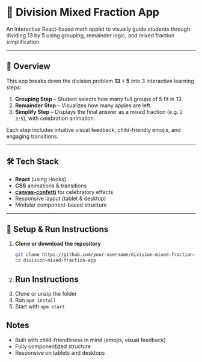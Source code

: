 # 🍎 Division Mixed Fraction App

An interactive React-based math applet to visually guide students through dividing 13 by 5 using grouping, remainder logic, and mixed fraction simplification.

---

## 🧮 Overview

This app breaks down the division problem **13 ÷ 5** into 3 interactive learning steps:

1. **Grouping Step** – Student selects how many full groups of 5 fit in 13.
2. **Remainder Step** – Visualizes how many apples are left.
3. **Simplify Step** – Displays the final answer as a mixed fraction (e.g. `2 3/5`), with celebration animation.

Each step includes intuitive visual feedback, child-friendly emojis, and engaging transitions.

---

## 🛠 Tech Stack

- **React** (using Hooks)
- **CSS** animations & transitions
- **[canvas-confetti](https://www.npmjs.com/package/canvas-confetti)** for celebratory effects
- Responsive layout (tablet & desktop)
- Modular component-based structure

---

## 🚀 Setup & Run Instructions

1. **Clone or download the repository**
   ```bash
   git clone https://github.com/your-username/division-mixed-fraction-app.git
   cd division-mixed-fraction-app

2.  ## Run Instructions
1. Clone or unzip the folder
2. Run `npm install`
3. Start with `npm start`

## Notes
- Built with child-friendliness in mind (emojis, visual feedback)
- Fully componentized structure
- Responsive on tablets and desktops

